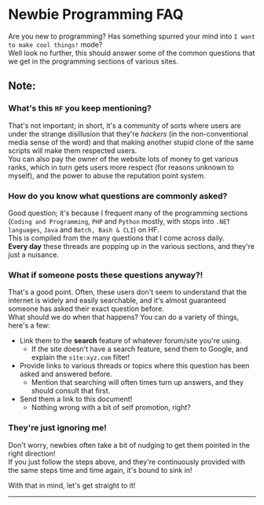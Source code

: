 Newbie Programming FAQ
======================

Are you new to programming? Has something spurred your mind into `I want to make cool things!` mode?  
Well look no further, this should answer some of the common questions that we get in the programming sections of various sites.

## Note:
### What's this `HF` you keep mentioning?
That's not important; in short, it's a community of sorts where users are under the strange disillusion that they're _hackers_ (in the non-conventional media sense of the word) and that making another stupid clone of the same scripts will make them respected users.  
You can also pay the owner of the website lots of money to get various ranks, which in turn gets users more respect (for reasons unknown to myself), and the power to abuse the reputation point system.

### How do you know what questions are commonly asked?
Good question; it's because I frequent many of the programming sections (`Coding and Programming`, `PHP` and `Python` mostly, with stops into `.NET languages`, `Java` and `Batch, Bash & CLI`) on HF.  
This is compiled from the many questions that I come across daily.  
__Every day__ these threads are popping up in the various sections, and they're just a nuisance.

### What if someone posts these questions anyway?!
That's a good point. Often, these users don't seem to understand that the internet is widely and easily searchable, and it's almost guaranteed someone has asked their exact question before.  
What should we do when that happens? You can do a variety of things, here's a few:

* Link them to the __search__ feature of whatever forum/site you're using.
    * If the site doesn't have a search feature, send them to Google, and explain the `site:xyz.com` filter!
* Provide links to various threads or topics where this question has been asked and answered before.
    * Mention that searching will often times turn up answers, and they should consult that first.
* Send them a link to this document!
    * Nothing wrong with a bit of self promotion, right?

### They're just ignoring me!
Don't worry, newbies often take a bit of nudging to get them pointed in the right direction!  
If you just follow the steps above, and they're continuously provided with the same steps time and time again, it's bound to sink in!


With that in mind, let's get straight to it!
**********
